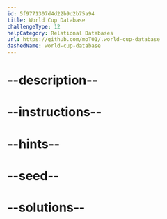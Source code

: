```yaml
---
id: 5f9771307d4d22b9d2b75a94
title: World Cup Database
challengeType: 12
helpCategory: Relational Databases
url: https://github.com/moT01/.world-cup-database
dashedName: world-cup-database
---
```


# --description--

# --instructions--

# --hints--

# --seed--

# --solutions--
